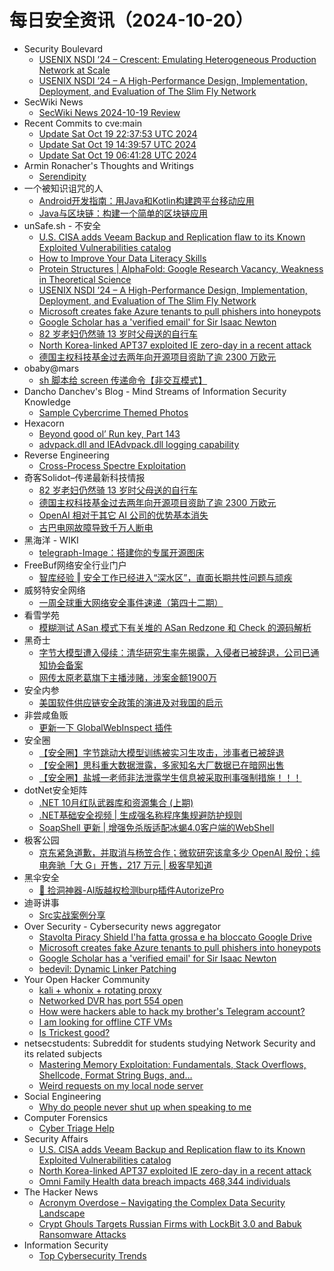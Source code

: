 # 每日安全资讯（2024-10-20）

- Security Boulevard
  - [USENIX NSDI ’24 – Crescent: Emulating Heterogeneous Production Network at Scale](https://securityboulevard.com/2024/10/usenix-nsdi-24-crescent-emulating-heterogeneous-production-network-at-scale/)
  - [USENIX NSDI ’24 – A High-Performance Design, Implementation, Deployment, and Evaluation of The Slim Fly Network](https://securityboulevard.com/2024/10/usenix-nsdi-24-a-high-performance-design-implementation-deployment-and-evaluation-of-the-slim-fly-network/)
- SecWiki News
  - [SecWiki News 2024-10-19 Review](http://www.sec-wiki.com/?2024-10-19)
- Recent Commits to cve:main
  - [Update Sat Oct 19 22:37:53 UTC 2024](https://github.com/trickest/cve/commit/d15224fa1e3e647b5e74647df119d5bc0a61296f)
  - [Update Sat Oct 19 14:39:57 UTC 2024](https://github.com/trickest/cve/commit/d3e4462bbb3f058fdad5162f5a7b0334008b8801)
  - [Update Sat Oct 19 06:41:28 UTC 2024](https://github.com/trickest/cve/commit/62301980a4a3a29e22d4c8bb2837d6a07a7e9923)
- Armin Ronacher's Thoughts and Writings
  - [Serendipity](http://lucumr.pocoo.org/2024/10/19/serendipity)
- 一个被知识诅咒的人
  - [Android开发指南：用Java和Kotlin构建跨平台移动应用](https://blog.csdn.net/nokiaguy/article/details/142897103)
  - [Java与区块链：构建一个简单的区块链应用](https://blog.csdn.net/nokiaguy/article/details/142897079)
- unSafe.sh - 不安全
  - [U.S. CISA adds Veeam Backup and Replication flaw to its Known Exploited Vulnerabilities catalog](https://buaq.net/go-268219.html)
  - [How to Improve Your Data Literacy Skills](https://buaq.net/go-268227.html)
  - [Protein Structures | AlphaFold: Google Research Vacancy, Weakness in Theoretical Science](https://buaq.net/go-268226.html)
  - [USENIX NSDI ’24 – A High-Performance Design, Implementation, Deployment, and Evaluation of The Slim Fly Network](https://buaq.net/go-268230.html)
  - [Microsoft creates fake Azure tenants to pull phishers into honeypots](https://buaq.net/go-268217.html)
  - [Google Scholar has a 'verified email' for Sir Isaac Newton](https://buaq.net/go-268218.html)
  - [82 岁老妇仍然骑 13 岁时父母送的自行车](https://buaq.net/go-268244.html)
  - [North Korea-linked APT37 exploited IE zero-day in a recent attack](https://buaq.net/go-268210.html)
  - [德国主权科技基金过去两年向开源项目资助了逾  2300 万欧元](https://buaq.net/go-268245.html)
- obaby@mars
  - [sh 脚本给 screen 传递命令【非交互模式】](https://h4ck.org.cn/2024/10/18372)
- Dancho Danchev's Blog - Mind Streams of Information Security Knowledge
  - [Sample Cybercrime Themed Photos](https://ddanchev.blogspot.com/2024/10/sample-cybercrime-themed-photos.html)
- Hexacorn
  - [Beyond good ol’ Run key, Part 143](https://www.hexacorn.com/blog/2024/10/19/beyond-good-ol-run-key-part-143/)
  - [advpack.dll and IEAdvpack.dll logging capability](https://www.hexacorn.com/blog/2024/10/19/advpack-dll-and-ieadvpack-dll-logging-capability/)
- Reverse Engineering
  - [Cross-Process Spectre Exploitation](https://www.reddit.com/r/ReverseEngineering/comments/1g78393/crossprocess_spectre_exploitation/)
- 奇客Solidot–传递最新科技情报
  - [82 岁老妇仍然骑 13 岁时父母送的自行车](https://www.solidot.org/story?sid=79539)
  - [德国主权科技基金过去两年向开源项目资助了逾  2300 万欧元](https://www.solidot.org/story?sid=79538)
  - [OpenAI 相对于其它 AI 公司的优势基本消失](https://www.solidot.org/story?sid=79537)
  - [古巴电网故障导致千万人断电](https://www.solidot.org/story?sid=79536)
- 黑海洋 - WIKI
  - [telegraph-Image：搭建你的专属开源图床](https://www.upx8.com/4358)
- FreeBuf网络安全行业门户
  - [智库经验 ‖ 安全工作已经进入“深水区”，直面长期共性问题与顽疾](https://www.freebuf.com/articles/neopoints/413226.html)
- 威努特安全网络
  - [一周全球重大网络安全事件速递（第四十二期）](https://mp.weixin.qq.com/s?__biz=MzAwNTgyODU3NQ==&mid=2651127679&idx=1&sn=e43ee9430540e4a09de2d3051b0a717a&chksm=80e6e5cfb7916cd978b28dfa557ce899027e2603df18bfc4d65e7b3476232295e73e8ba5ceb9&scene=58&subscene=0#rd)
- 看雪学苑
  - [模糊测试 ASan 模式下有关堆的 ASan Redzone 和 Check 的源码解析](https://mp.weixin.qq.com/s?__biz=MjM5NTc2MDYxMw==&mid=2458578852&idx=1&sn=ce8b39f33a8b477944a917e6e1cec9ef&chksm=b18ddf2e86fa5638101e6e245ec0988622454fdd9f9cd0adc671f9c04a10eac67788a60210df&scene=58&subscene=0#rd)
- 黑奇士
  - [字节大模型遭入侵续：清华研究生率先揭露，入侵者已被辞退，公司已通知协会备案](https://mp.weixin.qq.com/s?__biz=MzI5ODYwNTE4Nw==&mid=2247488596&idx=1&sn=5cc3b4f5d4a6146a6a957a7d7ef755d3&chksm=eca21bb8dbd592ae11f35d02f08be3e6cbe2bf62fc07ea99a4f36456e5fd39fb240f81bf9221&scene=58&subscene=0#rd)
  - [网传太原老葛旗下主播涉赌，涉案金额1900万](https://mp.weixin.qq.com/s?__biz=MzI5ODYwNTE4Nw==&mid=2247488596&idx=2&sn=826f0711c44dadeb09740d1c9ea6d505&chksm=eca21bb8dbd592aec2cfba6aa4db89456031171a2e82cc5af90c406653ebb9055ea694fde479&scene=58&subscene=0#rd)
- 安全内参
  - [美国软件供应链安全政策的演进及对我国的启示](https://mp.weixin.qq.com/s?__biz=MzI4NDY2MDMwMw==&mid=2247512847&idx=1&sn=fe40322b4f00cb1ceb9eb9b800523d22&chksm=ebfaf42fdc8d7d392630463fec0c2d2f1bd6ffcbaf7a9ce344bd0032e75bedeae2d9da6232b4&scene=58&subscene=0#rd)
- 非尝咸鱼贩
  - [更新一下 GlobalWebInspect 插件](https://mp.weixin.qq.com/s?__biz=Mzk0NDE3MTkzNQ==&mid=2247485483&idx=1&sn=df8749574a7929dac0ca4811f614d343&chksm=c329f6dbf45e7fcd52d7f12a6c0dc0e8881e2c80b5bde816fc76cf1a70c5d572a650ea054d7b&scene=58&subscene=0#rd)
- 安全圈
  - [【安全圈】字节跳动大模型训练被实习生攻击，涉事者已被辞退](https://mp.weixin.qq.com/s?__biz=MzIzMzE4NDU1OQ==&mid=2652065359&idx=1&sn=1c00451b94a4368ffb290ef836bb0a2e&chksm=f36e620fc419eb192e1d5bcf3ad0389bab734602c4061c369043da7d1b5bcd24fda3b724eb40&scene=58&subscene=0#rd)
  - [【安全圈】思科重大数据泄露，多家知名大厂数据已在暗网出售](https://mp.weixin.qq.com/s?__biz=MzIzMzE4NDU1OQ==&mid=2652065359&idx=2&sn=c877585c1ff6a9fa10ec319c11448726&chksm=f36e620fc419eb19bd811a6d08b02fe00f534afd63534e448042b45f3ca3b3646c180879534d&scene=58&subscene=0#rd)
  - [【安全圈】盐城一老师非法泄露学生信息被采取刑事强制措施！！！](https://mp.weixin.qq.com/s?__biz=MzIzMzE4NDU1OQ==&mid=2652065359&idx=3&sn=d3e808a1326778c16e0d771e02b49a04&chksm=f36e620fc419eb1957237644e21e725eafb7c976cea5e4ccfbf6a9abb791048af59e9189fe5b&scene=58&subscene=0#rd)
- dotNet安全矩阵
  - [.NET 10月红队武器库和资源集合 (上期)](https://mp.weixin.qq.com/s?__biz=MzUyOTc3NTQ5MA==&mid=2247496098&idx=1&sn=292b349e6a1ad977aa06535a25a35e93&chksm=fa595f4fcd2ed6595d82af2714f33eb536fc6d530fc5f2bfbb553768b4f7af9a317433550ca9&scene=58&subscene=0#rd)
  - [.NET基础安全视频 | 生成强名称程序集规避防护规则](https://mp.weixin.qq.com/s?__biz=MzUyOTc3NTQ5MA==&mid=2247496098&idx=2&sn=75cf1535aee9a195130ff88b4f1294da&chksm=fa595f4fcd2ed659656e5c6ab16f0220e9f7d21649f35995758c0d13f84ed0e1bf0494cb5f78&scene=58&subscene=0#rd)
  - [SoapShell 更新 | 增强免杀版适配冰蝎4.0客户端的WebShell](https://mp.weixin.qq.com/s?__biz=MzUyOTc3NTQ5MA==&mid=2247496098&idx=3&sn=a4ff738a67244c8ca6bb9e8efef88131&chksm=fa595f4fcd2ed659bb46e2caab1bd152d4c15a5b6ac767d6b5ff0c17593a5d4f49500e4ae576&scene=58&subscene=0#rd)
- 极客公园
  - [京东紧急道歉，并取消与杨笠合作；微软研究该拿多少 OpenAI 股份；纯电奔驰「大 G」开售，217 万元 | 极客早知道](https://mp.weixin.qq.com/s?__biz=MTMwNDMwODQ0MQ==&mid=2653059682&idx=1&sn=fb49dab885f74214135aa41375c6575f&chksm=7e5707d449208ec2a7e9b2c5d90ad145a83475cc861d2c107ec6ff1f00cb54f4b144004e15ab&scene=58&subscene=0#rd)
- 黑伞安全
  - [🧿 捡洞神器-AI版越权检测burp插件AutorizePro](https://mp.weixin.qq.com/s?__biz=MzU0MzkzOTYzOQ==&mid=2247489510&idx=1&sn=f5acc656368d5ae0c1a5386739e3036e&chksm=fb029abecc7513a8a1b83a23b1f11de6364ba3fa3bdf0bc56aec025e1a3eab701f9c296634cd&scene=58&subscene=0#rd)
- 迪哥讲事
  - [Src实战案例分享](https://mp.weixin.qq.com/s?__biz=MzIzMTIzNTM0MA==&mid=2247496175&idx=1&sn=95930a0e2e553c9e841265e8019d00b4&chksm=e8a5fb8cdfd2729a236f6266c5c0caf2bf41570798b529f8dfea139d77c7d2ca1f13e8071878&scene=58&subscene=0#rd)
- Over Security - Cybersecurity news aggregator
  - [Stavolta Piracy Shield l'ha fatta grossa e ha bloccato Google Drive](https://www.wired.it/article/piracy-shield-blocco-google-drive-download/)
  - [Microsoft creates fake Azure tenants to pull phishers into honeypots](https://www.bleepingcomputer.com/news/security/microsoft-creates-fake-azure-tenants-to-pull-phishers-into-honeypots/)
  - [Google Scholar has a 'verified email' for Sir Isaac Newton](https://www.bleepingcomputer.com/news/security/google-scholar-has-a-verified-email-for-sir-isaac-newton/)
  - [bedevil: Dynamic Linker Patching](https://dfir.ch/posts/bedevil_dynamic_linker_patching/)
- Your Open Hacker Community
  - [kali + whonix + rotating proxy](https://www.reddit.com/r/HowToHack/comments/1g77imi/kali_whonix_rotating_proxy/)
  - [Networked DVR has port 554 open](https://www.reddit.com/r/HowToHack/comments/1g7jhem/networked_dvr_has_port_554_open/)
  - [How were hackers able to hack my brother's Telegram account?](https://www.reddit.com/r/HowToHack/comments/1g73uzz/how_were_hackers_able_to_hack_my_brothers/)
  - [I am looking for offline CTF VMs](https://www.reddit.com/r/HowToHack/comments/1g6xwha/i_am_looking_for_offline_ctf_vms/)
  - [Is Trickest good?](https://www.reddit.com/r/HowToHack/comments/1g6wprr/is_trickest_good/)
- netsecstudents: Subreddit for students studying Network Security and its related subjects
  - [Mastering Memory Exploitation: Fundamentals, Stack Overflows, Shellcode, Format String Bugs, and…](https://www.reddit.com/r/netsecstudents/comments/1g74y4k/mastering_memory_exploitation_fundamentals_stack/)
  - [Weird requests on my local node server](https://www.reddit.com/r/netsecstudents/comments/1g71zpz/weird_requests_on_my_local_node_server/)
- Social Engineering
  - [Why do people never shut up when speaking to me](https://www.reddit.com/r/SocialEngineering/comments/1g7kd2z/why_do_people_never_shut_up_when_speaking_to_me/)
- Computer Forensics
  - [Cyber Triage Help](https://www.reddit.com/r/computerforensics/comments/1g78ipz/cyber_triage_help/)
- Security Affairs
  - [U.S. CISA adds Veeam Backup and Replication flaw to its Known Exploited Vulnerabilities catalog](https://securityaffairs.com/170014/security/u-s-cisa-adds-veeam-backup-and-replication-flaw-to-its-known-exploited-vulnerabilities-catalog.html)
  - [North Korea-linked APT37 exploited IE zero-day in a recent attack](https://securityaffairs.com/169983/apt/north-korea-apt37-ie-zero-day.html)
  - [Omni Family Health data breach impacts 468,344 individuals](https://securityaffairs.com/169972/data-breach/omni-family-health-disclosed-a-data-breach.html)
- The Hacker News
  - [Acronym Overdose – Navigating the Complex Data Security Landscape](https://thehackernews.com/2024/10/acronym-overdose-navigating-complex.html)
  - [Crypt Ghouls Targets Russian Firms with LockBit 3.0 and Babuk Ransomware Attacks](https://thehackernews.com/2024/10/crypt-ghouls-targets-russian-firms-with.html)
- Information Security
  - [Top Cybersecurity Trends](https://www.reddit.com/r/Information_Security/comments/1g6xaxt/top_cybersecurity_trends/)
